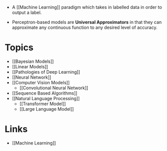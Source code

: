 * A [[Machine Learning]] paradigm which takes in labelled data in order to output a label. 

* Perceptron-based models are **Universal Approximators** in that they can approximate any continuous function to any desired level of accuracy.

# Topics
* [[Bayesian Models]]
* [[Linear Models]]
* [[Pathologies of Deep Learning]]
* [[Neural Network]]
* [[Computer Vision Models]]
	* [[Convolutional Neural Network]]
* [[Sequence Based Algorithms]]
* [[Natural Language Processing]]
	* [[Transformer Model]]
	* [[Large Language Model]]
# Links
* [[Machine Learning]]